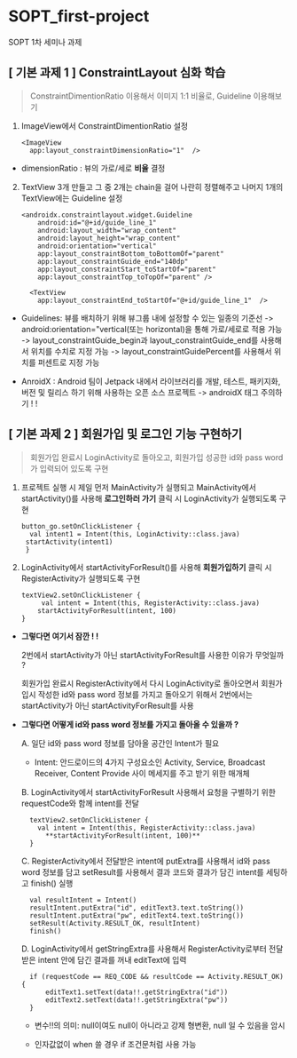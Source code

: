 
# SOPT_first-project

SOPT 1차 세미나 과제

## [ 기본 과제 1 ] ConstraintLayout 심화 학습
> ConstraintDimentionRatio 이용해서 이미지 1:1 비율로, Guideline 이용해보기

 1. ImageView에서 ConstraintDimentionRatio 설정

	    <ImageView  
		  app:layout_constraintDimensionRatio="1"  />

   
   * dimensionRatio : 뷰의 가로/세로 **비율** 결정
   
   2. TextView 3개 만들고 그 중 2개는 chain을 걸어 나란히 정렬해주고 나머지 1개의 TextView에는 Guideline 설정

		  <androidx.constraintlayout.widget.Guideline  
			  android:id="@+id/guide_line_1"  
			  android:layout_width="wrap_content"  
			  android:layout_height="wrap_content"  
			  android:orientation="vertical"  
			  app:layout_constraintBottom_toBottomOf="parent"  
			  app:layout_constraintGuide_end="140dp"  
			  app:layout_constraintStart_toStartOf="parent"  
			  app:layout_constraintTop_toTopOf="parent" />

		    <TextView  
			  app:layout_constraintEnd_toStartOf="@+id/guide_line_1"  />

* Guidelines: 뷰를 배치하기 위해 뷰그룹 내에 설정할 수 있는 일종의 기준선
-> android:orientation="vertical(또는 horizontal)을 통해 가로/세로로 적용 가능
-> layout_constraintGuide_begin과 layout_constraintGuide_end를 사용해서 위치를 수치로 지정 가능 
-> layout_constraintGuidePercent를 사용해서 위치를 퍼센트로 지정 가능

* AnroidX : Android 팀이 Jetpack 내에서 라이브러리를 개발, 테스트, 패키지화, 버전 및 릴리스 하기 위해 사용하는 오픈 소스 프로젝트 
-> androidX 태그 주의하기 ! !
 


## [ 기본 과제 2 ] 회원가입 및 로그인 기능 구현하기

> 회원가입 완료시 LoginActivity로 돌아오고, 회원가입 성공한 id와 pass word가 입력되어 있도록 구현

 1. 프로젝트 실행 시 제일 먼저 MainActivity가 실행되고 MainActivity에서 startActivity()를 사용해 **로그인하러 가기** 클릭 시 LoginActivity가 실행되도록 구현
 

        button_go.setOnClickListener {  
    	  val intent1 = Intent(this, LoginActivity::class.java)  
         startActivity(intent1) 
         }
  

 2. LoginActivity에서 startActivityForResult()를 사용해 **회원가입하기** 클릭 시 RegisterActivity가 실행되도록 구현
 

	    textView2.setOnClickListener {  
    	     val intent = Intent(this, RegisterActivity::class.java)  
    	    startActivityForResult(intent, 100)  
	    }

* **그렇다면 여기서 잠깐 ! !**

	 2번에서 startActivity가 아닌 startActivityForResult를 사용한 이유가 무엇일까 ?

	회원가입 완료시 RegisterActivity에서 다시 LoginActivity로 돌아오면서 회원가입시 작성한 id와 pass word 정보를 가지고 돌아오기 위해서 2번에서는 startActivity가 아닌 startActivityForResult를 사용
	   
* **그렇다면 어떻게 id와 pass word 정보를 가지고 돌아올 수 있을까 ?**

	A. 일단 id와 pass word 정보를 담아올 공간인 Intent가 필요
	* Intent: 안드로이드의 4가지 구성요소인 Activity, Service, Broadcast Receiver, Content Provide 사이 메세지를 주고 받기 위한 매개체
	 
	B.  LoginActivity에서 startActivityForResult 사용해서 요청을 구별하기 위한 requestCode와 함께 intent를 전달
	

	    textView2.setOnClickListener {  
		  val intent = Intent(this, RegisterActivity::class.java)  
		    **startActivityForResult(intent, 100)**  
		}
	
	C.  RegisterActivity에서 전달받은 intent에  putExtra를 사용해서 id와 pass word 정보를 담고 setResult를 사용해서 결과 코드와 결과가 담긴 intent를 세팅하고 finish() 실행

	    val resultIntent = Intent()  
		resultIntent.putExtra("id", editText3.text.toString())  
		resultIntent.putExtra("pw", editText4.text.toString())  
		setResult(Activity.RESULT_OK, resultIntent)  
		finish()
		
	D. LoginActivity에서 getStringExtra를 사용해서 RegisterActivity로부터 전달 받은 intent 안에 담긴 결과를 꺼내 editText에 입력 

	    if (requestCode == REQ_CODE && resultCode == Activity.RESULT_OK) {  
		    editText1.setText(data!!.getStringExtra("id"))  
		    editText2.setText(data!!.getStringExtra("pw"))  
		}

	* 변수!!의 의미:  null이여도 null이 아니라고 강제 형변환, null 일 수 있음을 암시
	
	* 인자값없이 when  쓸 경우 if 조건문처럼 사용 가능

